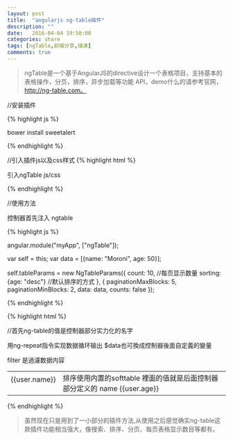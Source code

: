 ```yaml
---
layout: post
title:  "angularjs ng-table插件"
description: ""
date:   2016-04-04 19:50:00
categories: share
tags: [ngTable,前端分享,储涛]
comments: true
---
```



>ngTable是一个基于AngularJS的directive设计一个表格项目，支持基本的表格操作，分页，排序，异步加载等功能 API，demo什么的请参考官网，http://ng-table.com。



//安装插件

{% highlight js %}

bower install sweetalert

{% endhighlight %}



//引入插件js以及css样式
{% highlight html %}

引入ngTable js/css

<link rel="stylesheet" href="https://cdn.rawgit.com/esvit/ng-table/v1.0.0/dist/ng-table.min.css">
<script src="https://cdn.rawgit.com/esvit/ng-table/v1.0.0/dist/ng-table.js"></script> 

{% endhighlight %}




//使用方法

控制器首先注入 ngtable 

{% highlight js %}

angular.module("myApp", ["ngTable"]); 


 var self = this;
 var data = [{name: "Moroni", age: 50}];


 self.tableParams =  new NgTableParams({
                count: 10, //每页显示数量
                sorting: {age: "desc"} //默认排序的方式
            }, {
                paginationMaxBlocks: 5,
                paginationMinBlocks: 2,
                data: data,
                counts: false
            });

{% endhighlight %}



{% highlight html %}

//首先ng-table的值是控制器部分实力化的名字 
<table ng-table="tableParams" class="table"> 

用ng-repeat指令实现数据循环输出 $data也可換成控制器後面自定義的變量
    <tr ng-repeat="user in $data">

filter 是過濾数据内容
        <td title="'Name'" filter="{ name: 'text'}" sortable="'name'">
            {{user.name}}
</td>
        <td title="'Age'" filter="{ age: 'number'}" sortable="'age'"> 
排序使用内置的softtable 裡面的值就是后面控制器部分定义的 name
            {{user.age}}
</td>
    </tr>
</table

{% endhighlight %}


>虽然现在只是用到了一小部分的插件方法,从使用之后感觉确实ng-table这款插件功能相当强大，像搜索、排序、分页、每页表格显示数目等都有。







